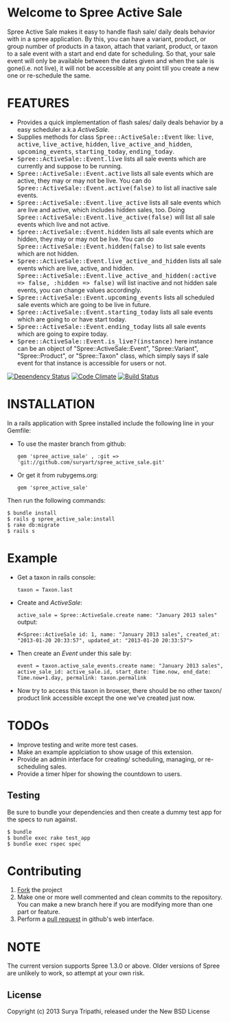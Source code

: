 Welcome to Spree Active Sale
============================

Spree Active Sale makes it easy to handle flash sale/ daily deals behavior with in a spree application. By this, you can have a variant, product, or group number of products in a taxon, attach that variant, product, or taxon to a sale event with a start and end date for scheduling. So that, your sale event will only be available between the dates given and when the sale is gone(i.e. not live), it will not be accessible at any point till you create a new one or re-schedule the same.


FEATURES
========

* Provides a quick implementation of flash sales/ daily deals behavior by a easy scheduler a.k.a *ActiveSale*.
* Supplies methods for class <tt>Spree::ActiveSale::Event</tt> like: <tt>live</tt>, <tt>active</tt>, <tt>live_active</tt>, <tt>hidden</tt>, <tt>live_active_and_hidden</tt>, <tt>upcoming_events</tt>, <tt>starting_today</tt>, <tt>ending_today</tt>.
* <tt>Spree::ActiveSale::Event.live</tt> lists all sale events which are currently and suppose to be running.
* <tt>Spree::ActiveSale::Event.active</tt> lists all sale events which are active, they may or may not be live. You can do <tt>Spree::ActiveSale::Event.active(false)</tt> to list all inactive sale events.
* <tt>Spree::ActiveSale::Event.live_active</tt> lists all sale events which are live and active, which includes hidden sales, too. Doing <tt>Spree::ActiveSale::Event.live_active(false)</tt> will list all sale events which live and not active.
* <tt>Spree::ActiveSale::Event.hidden</tt> lists all sale events which are hidden, they may or may not be live. You can do <tt>Spree::ActiveSale::Event.hidden(false)</tt> to list sale events which are not hidden.
* <tt>Spree::ActiveSale::Event.live_active_and_hidden</tt> lists all sale events which are live, active, and hidden. <tt>Spree::ActiveSale::Event.live_active_and_hidden(:active => false, :hidden => false)</tt> will list inactive and not hidden sale events, you can change values accordingly.
* <tt>Spree::ActiveSale::Event.upcoming_events</tt> lists all scheduled sale events which are going to be live in future.
* <tt>Spree::ActiveSale::Event.starting_today</tt> lists all sale events which are going to or have start today.
* <tt>Spree::ActiveSale::Event.ending_today</tt> lists all sale events which are going to expire today.
* <tt>Spree::ActiveSale::Event.is_live?(instance)</tt> here instance can be an object of "Spree::ActiveSale::Event", "Spree::Variant", "Spree::Product", or "Spree::Taxon" class, which simply says if sale event for that instance is accessible for users or not.


[![Dependency Status](https://gemnasium.com/suryart/spree_active_sale.png)](https://gemnasium.com/suryart/spree_active_sale)
[![Code Climate](https://codeclimate.com/badge.png)](https://codeclimate.com/github/suryart/spree_active_sale)
[![Build Status](https://travis-ci.org/suryart/spree_active_sale.png?branch=master)](https://travis-ci.org/suryart/spree_active_sale)

INSTALLATION
============

In a rails application with Spree installed include the following line in your Gemfile:
  * To use the master branch from github: 
    
      `gem 'spree_active_sale' , :git => 'git://github.com/suryart/spree_active_sale.git'`


  * Or get it from rubygems.org:
    

      `gem 'spree_active_sale'`

Then run the following commands: 

    $ bundle install
    $ rails g spree_active_sale:install 
    $ rake db:migrate
    $ rails s 


Example
=======

* Get a taxon in rails console:
    
    `taxon = Taxon.last`

* Create and *ActiveSale*: 

    `active_sale = Spree::ActiveSale.create name: "January 2013 sales"`
  output: 

    `#<Spree::ActiveSale id: 1, name: "January 2013 sales", created_at: "2013-01-20 20:33:57", updated_at: "2013-01-20 20:33:57">`

* Then create an *Event* under this sale by: 
    
    `event = taxon.active_sale_events.create name: "January 2013 sales", active_sale_id: active_sale.id, start_date: Time.now, end_date: Time.now+1.day, permalink: taxon.permalink `

* Now try to access this taxon in browser, there should be no other taxon/ product link accessible except the one we've created just now.


TODOs
=====

* Improve testing and write more test cases.
* Make an example applciation to show usage of this extension.
* Provide an admin interface for creating/ scheduling, managing, or re-scheduling sales.
* Provide a timer hlper for showing the countdown to users.

Testing
-------

Be sure to bundle your dependencies and then create a dummy test app for the specs to run against.

    $ bundle
    $ bundle exec rake test_app
    $ bundle exec rspec spec

Contributing
============

1. [Fork](https://help.github.com/articles/fork-a-repo) the project
2. Make one or more well commented and clean commits to the repository. You can make a new branch here if you are modifying more than one part or feature.
3. Perform a [pull request](https://help.github.com/articles/using-pull-requests) in github's web interface.

NOTE
====

The current version supports Spree 1.3.0 or above. Older versions of Spree are unlikely to work, so attempt at your own risk.


License
---------
Copyright (c) 2013 Surya Tripathi, released under the New BSD License
